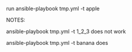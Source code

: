 run ansible-playbook tmp.yml -t apple



NOTES:

ansible-playbook tmp.yml -t 1_2_3 does not work

ansible-playbook tmp.yml -t banana does 
